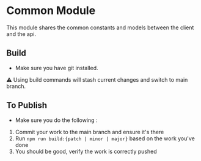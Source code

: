 # Common Module

This module shares the common constants and models between the client and the api.


## Build

- Make sure you have git installed.

⚠️ Using build commands will stash current changes and switch to main branch.

## To Publish

- Make sure you do the following :

1. Commit your work to the main branch and ensure it's there
2. Run `npm run build:{patch | minor | major}` based on the work you've done
3. You should be good, verify the work is correctly pushed
